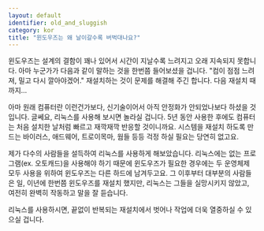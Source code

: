 ```yaml
---
layout: default
identifier: old_and_sluggish
category: kor
title: "윈도우즈는 왜 날이갈수록 버벅대나요?"
---
```


윈도우즈는 설계의 결함이 꽤나 있어서 시간이 지날수록 느려지고 오래 지속되지 못합니다. 아마 누군가가 다음과 같이 말하는 것을 한번쯤 들어보셨을 겁니다. "컴이 점점 느려져, 밀고 다시 깔아야겠어." 재설치하는 것이 문제를 해결해 주긴 합니다. 다음 재설치 때까지...

아마 원래 컴퓨터란 이런건가보다, 신기술이어서 아직 안정화가 안되었나보다 하셨을 것입니다. 글쎄요, 리눅스를 사용해 보시면 놀라실 겁니다. 5년 동안 사용한 후에도 컴퓨터는 처음 설치한 날처럼 빠르고 재깍재깍 반응할 것이니까요. 시스템을 재설치 하도록 만드는 바이러스, 애드웨어, 트로이목마, 웜들 등등 걱정 하실 필요는 당연히 없고요. 

제가 다수의 사람들을 설득하여 리눅스를 사용하게 해보았습니다. 리눅스에는 없는 프로그램(ex. 오토캐드)을 사용해야 하기 때문에 윈도우즈가 필요한 경우에는 두 운영체제 모두 사용을 위하여 윈도우즈는 다른 하드에 남겨두고요. 그 이후부터 대부분의 사람들은 일, 이년에 한번쯤 윈도우즈를 재설치 했지만, 리눅스는 그들을 실망시키지 않았고, 여전히 완벽히 작동하고 말을 잘 듣습니다.

리눅스를 사용하시면, 끝없이 반복되는 재설치에서 벗어나 작업에 더욱 열중하실 수 있으실 겁니다.




